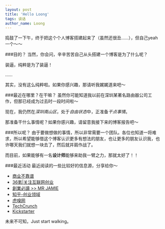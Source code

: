 ```yaml
---
layout: post
title: 'Hello Loong'
tags: 谈话
author_name: Loong
---
```


捣鼓了一下午，终于把这个个人博客搭建起来了（虽然还很丑……），但自己yeah一个～～

###目的？
当然，你会问，辛辛苦苦自己从头搭建一个博客是为了什么呢？

装逼，纯粹是为了装逼！

……

其实，没有这么纯粹啦。如果你感兴趣，那请听我娓娓道来吧～

###最近在哪里？在干嘛？
虽然你可能知道我以前在深圳某著名路由器公司工作，但那已经成为过去时一段时间啦～

现在，我仍然在*深圳南山区*，处于*自由状态*中，正准备*干点事情*。

那准备干什么事情呢？如果你感兴趣，请留意我接下来的博客报告吧～

###所以呢？
由于要做想做的事情，所以非常需要一个团队。各位也知道一将难求，所以希望能够借这个博客认识更多有想法的朋友，也让更多的朋友认识我，也许哪天我们就想一块去了，然后就并肩作战了。

而目前，如果能够有一名**设计师**能够来助我一臂之力，那就太好了！！

###最近活动
最近阅读的一些比较好的信息源，分享给你～
* [商业不靠谱](http://www.bukop.com/)
* [36氪|关注互联网创业](http://www.36kr.com)
* [創業必讀 >> MR JAMIE](http://mrjamie.cc/entrepreneurs/)
* [知乎-创业领域](http://www.zhihu.com/topic/%E5%88%9B%E4%B8%9A)
* [虎嗅网](http://www.huxiu.com)
* [TechCrunch](http://techcrunch.com)
* [Kickstarter](http://www.kickstarter.com/)

未来不可知，Just start walking。
